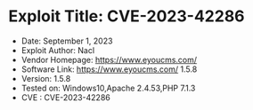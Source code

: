 # Exploit Title:  CVE-2023-42286
- Date: September 1, 2023
- Exploit Author: Nacl
- Vendor Homepage: https://www.eyoucms.com/
- Software Link:  https://www.eyoucms.com/ 1.5.8
- Version: 1.5.8
- Tested on: Windows10,Apache 2.4.53,PHP 7.1.3
- CVE : CVE-2023-42286


